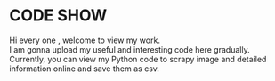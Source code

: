# CODE SHOW

Hi every one , welcome to view my work.<br>
I am gonna upload my useful and interesting code here gradually.<br>
Currently, you can view my Python code to scrapy image and detailed information online and save them as csv.<br>
